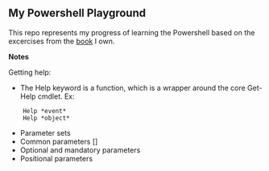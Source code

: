 ## My Powershell Playground

This repo represents my progress of learning the Powershell based
on the excercises from the [book](https://https://livebook.manning.com/book/learn-powershell-in-a-month-of-lunches/) I own.


**Notes**

Getting help:
- The Help keyword is a function, which is a wrapper around the core Get-Help cmdlet. Ex:
```
    Help *event*
    Help *object*
```
  - Parameter sets
  - Common parameters [<CommonParameters>]
  - Optional and mandatory parameters
  - Positional parameters
